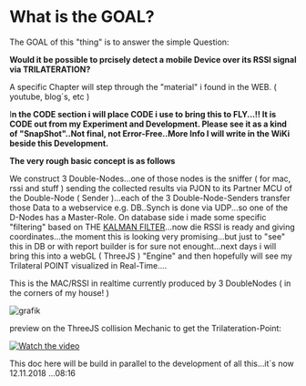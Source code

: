  # What is the GOAL?

The GOAL of this "thing" is to answer the simple Question: 

**Would it be possible to prcisely detect a mobile Device over its RSSI signal via TRILATERATION?**

A specific Chapter will step through the "material" i found in the WEB. ( youtube, blog´s, etc )

I**n the CODE section i will place CODE i use to bring this to FLY...!! It is CODE out from my Experiment and Development.
Please see it as a kind of "SnapShot"..Not final, not Error-Free..More Info I will write in the WiKi beside this Development.**

**The very rough basic concept is as follows**

We construct 3 Double-Nodes...one of those nodes is the sniffer ( for mac, rssi and stuff ) sending the collected results via PJON to its Partner MCU of the Double-Node ( Sender )...each of the 3 Double-Node-Senders transfer those Data to a webservice e.g. DB..Synch is done via UDP...so one of the D-Nodes has a Master-Role. On database side i made some specific "filtering" based on THE [KALMAN FILTER](https://de.wikipedia.org/wiki/Kalman-Filter)...now die RSSI is ready and giving coordinates...the moment this is looking very promising...but just to "see" this in DB or with report builder is for sure not enought...next days i will bring this into a webGL ( ThreeJS ) "Engine" and then  hopefully will see my Trilateral POINT visualized in Real-Time....

This is the MAC/RSSI in realtime currently produced by 3 DoubleNodes ( in the corners of my house! )

![grafik](https://user-images.githubusercontent.com/37293282/48116304-faacc100-e265-11e8-8561-ceb13f55bea7.png)


preview on the ThreeJS collision Mechanic to get the Trilateration-Point:

[![Watch the video](http://img.youtube.com/vi/uNQ-2lvWuX8/maxresdefault.jpg )](https://www.youtube.com/watch?v=uNQ-2lvWuX8)


This doc here will be build in parallel to the development of all this...it´s now 12.11.2018 ...08:16

